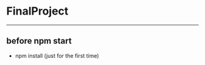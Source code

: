 ﻿# FinalProject

-------------------
 before npm start
 -----------------

 - npm install (just for the first time)
